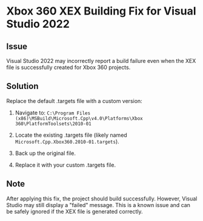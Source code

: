 # Xbox 360 XEX Building Fix for Visual Studio 2022

## Issue
Visual Studio 2022 may incorrectly report a build failure even when the XEX file is successfully created for Xbox 360 projects.

## Solution
Replace the default .targets file with a custom version:

1. Navigate to:
   `C:\Program Files (x86)\MSBuild\Microsoft.Cpp\v4.0\Platforms\Xbox 360\PlatformToolsets\2010-01`

2. Locate the existing .targets file (likely named `Microsoft.Cpp.Xbox360.2010-01.targets`).

3. Back up the original file.

4. Replace it with your custom .targets file.

## Note
After applying this fix, the project should build successfully. However, Visual Studio may still display a "failed" message. This is a known issue and can be safely ignored if the XEX file is generated correctly.
